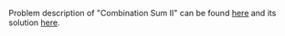 Problem description of "Combination Sum II" can be found [here](https://leetcode.com/problems/combination-sum-ii/description/) and its solution [here](https://github.com/aurimas13/Solutions-To-Problems/blob/main/LeetCode/Python%20Solutions/Combination%20Sum%20II/combination.py).
